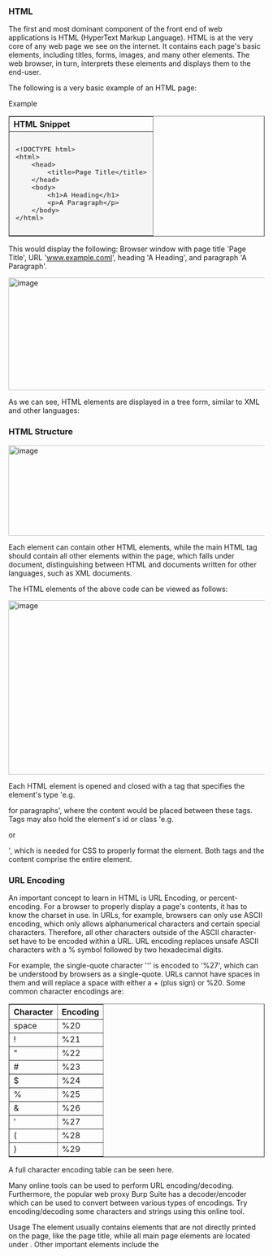 <h3>HTML</h3>

The first and most dominant component of the front end of web applications is HTML (HyperText Markup Language). HTML is at the very core of any web page we see on the internet. It contains each page's basic elements, including titles, forms, images, and many other elements. The web browser, in turn, interprets these elements and displays them to the end-user.

The following is a very basic example of an HTML page:

Example

<table border="1" cellspacing="0" cellpadding="8" style="border-collapse: collapse; width: 100%;">
  <thead>
    <tr>
      <th style="text-align: left;">HTML Snippet</th>
    </tr>
  </thead>
  <tbody>
    <tr>
      <td style="background-color: #f5f5f5; font-family: monospace; white-space: pre; padding: 12px;">
&lt;!DOCTYPE html&gt;
&lt;html&gt;
    &lt;head&gt;
        &lt;title&gt;Page Title&lt;/title&gt;
    &lt;/head&gt;
    &lt;body&gt;
        &lt;h1&gt;A Heading&lt;/h1&gt;
        &lt;p&gt;A Paragraph&lt;/p&gt;
    &lt;/body&gt;
&lt;/html&gt;
      </td>
    </tr>
  </tbody>
</table>

This would display the following: Browser window with page title 'Page Title', URL 'www.example.coml', heading 'A Heading', and paragraph 'A Paragraph'.

<img width="1023" height="222" alt="image" src="https://github.com/user-attachments/assets/e4b04e02-b427-49f6-992b-6106d8a9b677" />


As we can see, HTML elements are displayed in a tree form, similar to XML and other languages:

<h3>HTML Structure</h3>

<img width="1013" height="178" alt="image" src="https://github.com/user-attachments/assets/367b1990-2be5-41a8-9a22-9fd549057861" />

Each element can contain other HTML elements, while the main HTML tag should contain all other elements within the page, which falls under document, distinguishing between HTML and documents written for other languages, such as XML documents.

The HTML elements of the above code can be viewed as follows:

<img width="534" height="343" alt="image" src="https://github.com/user-attachments/assets/ab46e48b-a3ff-4c94-a2c7-9e489a85197b" />

Each HTML element is opened and closed with a tag that specifies the element's type 'e.g. <p> for paragraphs', where the content would be placed between these tags. Tags may also hold the element's id or class 'e.g. <p id='para1'> or <p id='red-paragraphs'>', which is needed for CSS to properly format the element. Both tags and the content comprise the entire element.

<h3> URL Encoding</h3>

An important concept to learn in HTML is URL Encoding, or percent-encoding. For a browser to properly display a page's contents, it has to know the charset in use. In URLs, for example, browsers can only use ASCII encoding, which only allows alphanumerical characters and certain special characters. Therefore, all other characters outside of the ASCII character-set have to be encoded within a URL. URL encoding replaces unsafe ASCII characters with a % symbol followed by two hexadecimal digits.

For example, the single-quote character ''' is encoded to '%27', which can be understood by browsers as a single-quote. URLs cannot have spaces in them and will replace a space with either a + (plus sign) or %20. Some common character encodings are:

<table border="1" cellspacing="0" cellpadding="8">
  <thead>
    <tr>
      <th>Character</th>
      <th>Encoding</th>
    </tr>
  </thead>
  <tbody>
    <tr><td>space</td><td>%20</td></tr>
    <tr><td>!</td><td>%21</td></tr>
    <tr><td>"</td><td>%22</td></tr>
    <tr><td>#</td><td>%23</td></tr>
    <tr><td>$</td><td>%24</td></tr>
    <tr><td>%</td><td>%25</td></tr>
    <tr><td>&amp;</td><td>%26</td></tr>
    <tr><td>'</td><td>%27</td></tr>
    <tr><td>(</td><td>%28</td></tr>
    <tr><td>)</td><td>%29</td></tr>
  </tbody>
</table>

A full character encoding table can be seen here.

Many online tools can be used to perform URL encoding/decoding. Furthermore, the popular web proxy Burp Suite has a decoder/encoder which can be used to convert between various types of encodings. Try encoding/decoding some characters and strings using this online tool.

Usage
The <head> element usually contains elements that are not directly printed on the page, like the page title, while all main page elements are located under <body>. Other important elements include the <style>, which holds the page's CSS code, and the <script>, which holds the JS code of the page, as we will see in the next section.

Each of these elements is called a DOM (Document Object Model). The World Wide Web Consortium (W3C) defines DOM as:

"The W3C Document Object Model (DOM) is a platform and language-neutral interface that allows programs and scripts to dynamically access and update the content, structure, and style of a document."

The DOM standard is separated into 3 parts:

Core DOM - the standard model for all document types
XML DOM - the standard model for XML documents
HTML DOM - the standard model for HTML documents
For example, from the above tree view, we can refer to DOMs as document.head or document.h1, and so on.

Understanding the HTML DOM structure can help us understand where each element we view on the page is located, which enables us to view the source code of a specific element on the page and look for potential issues. We can locate HTML elements by their id, their tag name, or by their class name.

This is also useful when we want to utilize front-end vulnerabilities (like XSS) to manipulate existing elements or create new elements to serve our needs.

Enable step-by-step solutions for all questions

Questions

Answer the question(s) below to complete this Section and earn cubes!

- 1 What is the HTML tag used to show an image?

  <img>

SOURCE:

https://www.w3schools.com/tags/ref_urlencode.ASP

https://portswigger.net/burp

https://www.url-encode-decode.com/

https://en.wikipedia.org/wiki/Document_Object_Model

https://www.w3.org/

https://en.wikipedia.org/wiki/ASCII
